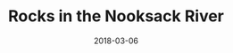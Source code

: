 ---
title: "Rocks in the Nooksack River"
date: 2018-03-06
near: Looking down the river near Deming
picture: /assets/content/camera-roll/2018/03/2018-03-06-rocks-in-the-nooksack-river/20180306_194743966_iOS.jpg
thumbnail: /assets/content/camera-roll/2018/03/2018-03-06-rocks-in-the-nooksack-river/20180306_194743966_iOS-thumbnail.jpg
type: picture
tags:
  - Nooksack River
  - photograph  
---